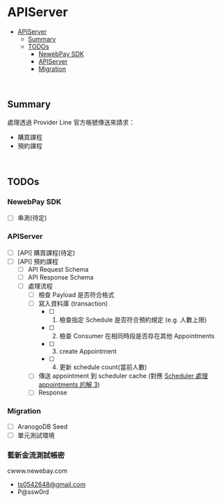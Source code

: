 # APIServer

- [APIServer](#apiserver)
  - [Summary](#summary)
  - [TODOs](#todos)
    - [NewebPay SDK](#newebpay-sdk)
    - [APIServer](#apiserver-1)
    - [Migration](#migration)

<br>

## Summary

處理透過 Provider Line 官方帳號傳送來請求：
 - 購買課程
 - 預約課程

<br>

## TODOs

### NewebPay SDK

- [ ] 串測(待定)

### APIServer

- [ ] [API] 購買課程(待定)
- [ ] [API] 預約課程
  - [ ] API Request Schema
  - [ ] API Response Schema
  - [ ] 處理流程
    - [ ] 檢查 Payload 是否符合格式
    - [ ] 寫入資料庫 (transaction)
      - [ ] 1. 檢查指定 Schedule 是否符合預約規定 (e.g. 人數上限)
      - [ ] 2. 檢查 Consumer 在相同時段是否存在其他 Appointments
      - [ ] 3. create Appointment
      - [ ] 4. 更新 schedule count(當前人數)
    - [ ] 傳送 appointment 到 scheduler cache (對應 [Scheduler 處理 appointments 的解 3](./scheduler.md#scheduler-1))
    - [ ] Response

### Migration

- [ ] AranogoDB Seed
- [ ] 單元測試環境

### 藍新金流測試帳密
cwww.newebay.com
- ts0542648@gmail.com
- P@ssw0rd